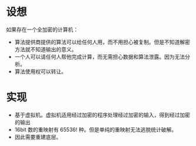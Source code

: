# 设想
如果存在一个全加密的计算机：

- 算法提供商提供的算法可以给任何人用，而不用担心被复制。但是不知道解密方法就不知道输出的意义。
- 一个人可以请任何人帮他完成计算，而无需担心数据和算法泄露。因为无法分析。
- 算法使用权可以转让。

# 实现


- 基于虚拟机。虚拟机适用经过加密的程序处理经过加密的输入，得到经过加密的输出
- 16bit 数的重映射有 65536! 种。但是单纯的重映射无法逃脱统计破解。
- 因此需要重建底层。